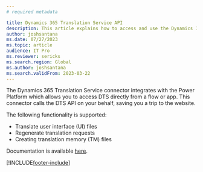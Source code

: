 ```yaml
---
# required metadata

title: Dynamics 365 Translation Service API 
description: This article explains how to access and use the Dynamics 365 Translation Service API
author: joshsantana
ms.date: 07/27/2023
ms.topic: article
audience: IT Pro
ms.reviewer: sericks
ms.search.region: Global
ms.author: joshsantana
ms.search.validFrom: 2023-03-22
---
```


The Dynamics 365 Translation Service connector integrates with the Power Platform which allows you to access DTS directly from a flow or app. This connector calls the DTS API on your behalf, saving you a trip to the website.

The following functionality is supported:
- Translate user interface (UI) files
- Regenerate translation requests
- Creating translation memory (TM) files

Documentation is available [here]( https://learn.microsoft.com/connectors/dynamicstranslations). 

[!INCLUDE[footer-include](../../../includes/footer-banner.md)]
